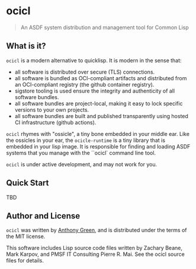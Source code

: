 # ocicl
> An ASDF system distribution and management tool for Common Lisp

What is it?
------------
``ocicl`` is a modern alternative to quicklisp.  It is modern in the sense that:
* all software is distributed over secure (TLS) connections.
* all software is bundled as OCI-compliant artifacts and distributed from an OCI-compliant registry (the github container registry).
* sigstore tooling is used ensure the integrity and authenticity of all software bundles.
* all software bundles are project-local, making it easy to lock specific versions to your own projects.
* all software bundles are built and published transparently using hosted CI infrastructure (github actions).

``ocicl`` rhymes with "ossicle", a tiny bone embedded in your middle
ear.  Like the ossicles in your ear, the ``ocicle-runtime`` is a tiny
library that is embedded in your lisp image.  It is responsible for
finding and loading ASDF systems that you manage with the ``ocicl`
command line tool.

``ocicl`` is under active development, and may not work for you.

Quick Start
------------

TBD

Author and License
-------------------

``ocicl`` was written by [Anthony Green](https://github.com/atgreen),
and is distributed under the terms of the MIT license.

This software includes Lisp source code files written by Zachary
Beane, Mark Karpov, and PMSF IT Consulting Pierre R. Mai.  See the
ocicl source files for details.
